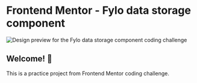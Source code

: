 # Frontend Mentor - Fylo data storage component

![Design preview for the Fylo data storage component coding challenge](./design/desktop-preview.jpg)

## Welcome! 👋

This is a practice project from Frontend Mentor coding challenge. 